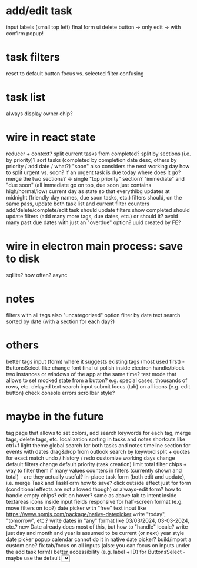 
# add/edit task
input labels (small top left)
final form ui
delete button -> only edit -> with confirm popup!

# task filters
reset to default button
focus vs. selected filter confusing

# task list
always display owner chip?

# wire in react state
reducer + context?
split current tasks from completed? split by sections (i.e. by priority)?
sort tasks (completed by completion date desc, others by priority / add date / what?)
"soon" also considers the next working day
how to split urgent vs. soon? if an urgent task is due today where does it go?
	merge the two sections? -> single "top priority" section?
	"immediate" and "due soon" (all immediate go on top, due soon just contains high/normal/low)
current day as state so that everythibg updates at midnight (friendly day names, due soon tasks, etc.)
filters should, on the same pass, update both task list and current filter counters
add/delete/complete/edit task should update filters
show completed should update filters (add many more tags, due dates, etc.)
	or should it?
	avoid many past due dates with just an "overdue" option?
uuid created by FE?

# wire in electron main process: save to disk
sqllite?
how often?
async

# notes
filters with all tags
also "uncategorized" option
filter by date
text search
sorted by date (with a section for each day?)

# others
better tags input (form) where it suggests existing tags (most used first) - ButtonsSelect-like
change font
final ui polish inside electron
handle/block two instances or windows of the app at the same time?
test mode that allows to set mocked state from a button? e.g. special cases, thousands of rows, etc.
delayed text search input submit
focus (tab) on all icons (e.g. edit button)
check console errors
scrollbar style?

# maybe in the future
tag page that allows to set colors, add search keywords for each tag, merge tags, delete tags, etc.
localization
sorting in tasks and notes
shortcuts like ctrl+f
light theme
global search for both tasks and notes
timeline section for events with dates
drag&drop from outlook
search by keyword split + quotes for exact match
undo / history / redo
customize working days
change default filters
change default priority (task creation)
limit total filter chips + way to filter them if many values
counters in filters (currently shown and total) - are they actually useful?
in-place task form (both edit and update), i.e. merge Task and TaskForm
	how to save?
		click outside effect just for form (conditional effects are not allowed though)
	or always-edit form? how to handle empty chips?
	edit on hover? same as above
tab to intent inside textareas
icons inside input fields
responsive for half-screen format (e.g. move filters on top?)
date picker with "free" text input like https://www.npmjs.com/package/native-datepicker
	write "today", "tomorrow", etc.?
	write dates in "any" format like 03/03/2024, 03-03-2024, etc.?
		new Date already does most of this, but how to "handle" locale?
	write just day and month and year is assumed to be current (or next) year
style date picker popup calendar 
	cannot do it in native date picker? build/import a custom one?
fix tab/focus on all inputs (also: you can focus on inputs under the add task form!)
better accessibility (e.g. label + ID) for ButtonsSelect - maybe use the default <select> input styled as buttons?



































































